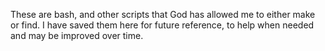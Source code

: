 These are bash, and other scripts that God has allowed me to either make or find. I have saved them here for future reference, to help when needed and may be improved over time.
